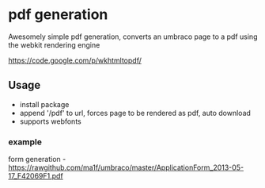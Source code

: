 # pdf generation

Awesomely simple pdf generation, converts an umbraco page to a pdf using the webkit rendering engine

https://code.google.com/p/wkhtmltopdf/

## Usage
- install package
- append '/pdf' to url, forces page to be rendered as pdf, auto download
- supports webfonts

### example
form generation - https://rawgithub.com/ma1f/umbraco/master/ApplicationForm_2013-05-17_F42069F1.pdf
